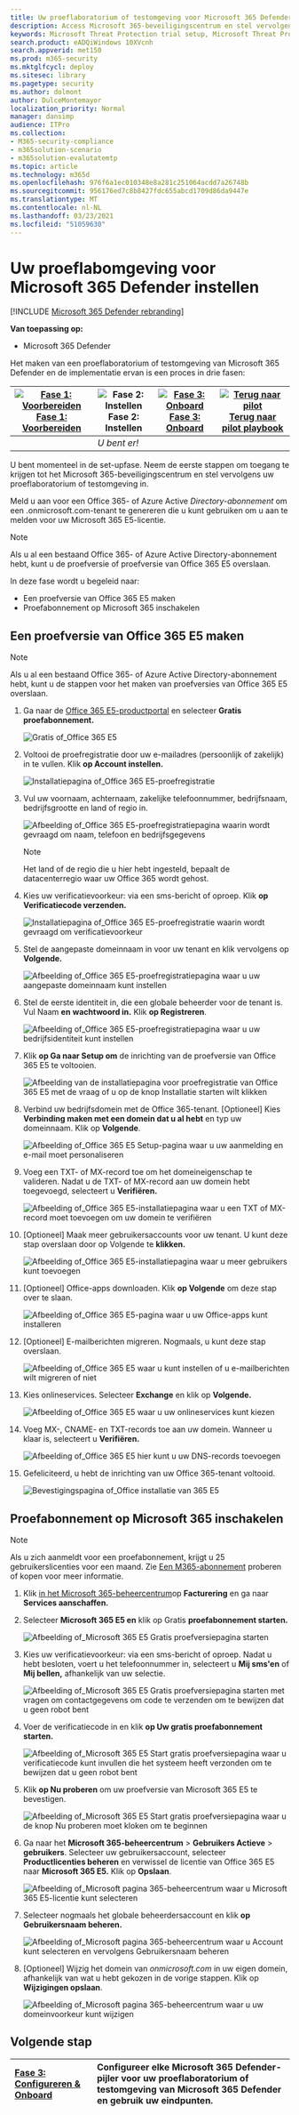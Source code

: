 ```yaml
---
title: Uw proeflaboratorium of testomgeving voor Microsoft 365 Defender instellen
description: Access Microsoft 365-beveiligingscentrum en stel vervolgens uw proeflabomgeving van Microsoft 365 Defender in
keywords: Microsoft Threat Protection trial setup, Microsoft Threat Protection pilot setup, try Microsoft Threat Protection, Microsoft Threat Protection evaluation lab setup
search.product: eADQiWindows 10XVcnh
search.appverid: met150
ms.prod: m365-security
ms.mktglfcycl: deploy
ms.sitesec: library
ms.pagetype: security
ms.author: dolmont
author: DulceMontemayor
localization_priority: Normal
manager: dansimp
audience: ITPro
ms.collection:
- M365-security-compliance
- m365solution-scenario
- m365solution-evalutatemtp
ms.topic: article
ms.technology: m365d
ms.openlocfilehash: 976f6a1ec010348e8a281c251064acdd7a26748b
ms.sourcegitcommit: 956176ed7c8b8427fdc655abcd1709d86da9447e
ms.translationtype: MT
ms.contentlocale: nl-NL
ms.lasthandoff: 03/23/2021
ms.locfileid: "51059630"
---
```

# <a name="set-up-your-microsoft-365-defender-trial-lab-environment"></a>Uw proeflabomgeving voor Microsoft 365 Defender instellen 

[!INCLUDE [Microsoft 365 Defender rebranding](../includes/microsoft-defender.md)]


**Van toepassing op:**
- Microsoft 365 Defender 


Het maken van een proeflaboratorium of testomgeving van Microsoft 365 Defender en de implementatie ervan is een proces in drie fasen:

|[![Fase 1: Voorbereiden](../../media/phase-diagrams/prepare.png)](prepare-m365d-eval.md)<br/>[Fase 1: Voorbereiden](prepare-m365d-eval.md) |![Fase 2: Instellen](../../media/phase-diagrams/setup.png)<br/>Fase 2: Instellen |[![Fase 3: Onboard](../../media/phase-diagrams/onboard.png)](config-m365d-eval.md)<br/>[Fase 3: Onboard](config-m365d-eval.md) | [![Terug naar pilot](../../media/phase-diagrams/backtopilot.png)](m365d-pilot.md)<br/>[Terug naar pilot playbook](m365d-pilot.md) |
|--|--|--|--|
||*U bent er!*  | | |


U bent momenteel in de set-upfase. Neem de eerste stappen om toegang te krijgen tot het Microsoft 365-beveiligingscentrum en stel vervolgens uw proeflaboratorium of testomgeving in.

Meld u aan voor een Office 365- of Azure Active *Directory-abonnement* om een .onmicrosoft.com-tenant te genereren die u kunt gebruiken om u aan te melden voor uw Microsoft 365 E5-licentie. 

>[!NOTE]
>Als u al een bestaand Office 365- of Azure Active Directory-abonnement hebt, kunt u de proefversie of proefversie van Office 365 E5 overslaan.

In deze fase wordt u begeleid naar:
- Een proefversie van Office 365 E5 maken
- Proefabonnement op Microsoft 365 inschakelen


## <a name="create-an-office-365-e5-trial-tenant"></a>Een proefversie van Office 365 E5 maken
>[!NOTE]
>Als u al een bestaand Office 365- of Azure Active Directory-abonnement hebt, kunt u de stappen voor het maken van proefversies van Office 365 E5 overslaan.

1. Ga naar de [Office 365 E5-productportal](https://www.microsoft.com/microsoft-365/business/office-365-enterprise-e5-business-software?activetab=pivot%3aoverviewtab) en selecteer **Gratis proefabonnement.**

   ![Gratis of_Office 365 E5](../../media/mtp-eval-9.png)
  
2. Voltooi de proefregistratie door uw e-mailadres (persoonlijk of zakelijk) in te vullen. Klik **op Account instellen.**

   ![Installatiepagina of_Office 365 E5-proefregistratie](../../media/mtp-eval-10.png)

3. Vul uw voornaam, achternaam, zakelijke telefoonnummer, bedrijfsnaam, bedrijfsgrootte en land of regio in.  

   ![Afbeelding of_Office 365 E5-proefregistratiepagina waarin wordt gevraagd om naam, telefoon en bedrijfsgegevens](../../media/mtp-eval-11.png)
   
   > [!NOTE]
   > Het land of de regio die u hier hebt ingesteld, bepaalt de datacenterregio waar uw Office 365 wordt gehost.
  
4. Kies uw verificatievoorkeur: via een sms-bericht of oproep. Klik **op Verificatiecode verzenden.** 

   ![Installatiepagina of_Office 365 E5-proefregistratie waarin wordt gevraagd om verificatievoorkeur](../../media/mtp-eval-12.png)

5. Stel de aangepaste domeinnaam in voor uw tenant en klik vervolgens op **Volgende.**

   ![Afbeelding of_Office 365 E5-proefregistratiepagina waar u uw aangepaste domeinnaam kunt instellen](../../media/mtp-eval-13.png)
 
6. Stel de eerste identiteit in, die een globale beheerder voor de tenant is. Vul Naam **en** **wachtwoord in.** Klik **op Registreren**.

   ![Afbeelding of_Office 365 E5-proefregistratiepagina waar u uw bedrijfsidentiteit kunt instellen](../../media/mtp-eval-14.png)

7. Klik **op Ga naar Setup om** de inrichting van de proefversie van Office 365 E5 te voltooien.

   ![Afbeelding van de installatiepagina voor proefregistratie van Office 365 E5 met de vraag of u op de knop Installatie starten wilt klikken](../../media/mtp-eval-15.png)

8. Verbind uw bedrijfsdomein met de Office 365-tenant. [Optioneel] Kies **Verbinding maken met een domein dat u al hebt** en typ uw domeinnaam. Klik op **Volgende**.

   ![Afbeelding of_Office 365 E5 Setup-pagina waar u uw aanmelding en e-mail moet personaliseren](../../media/mtp-eval-16.png)
 
9. Voeg een TXT- of MX-record toe om het domeineigenschap te valideren. Nadat u de TXT- of MX-record aan uw domein hebt toegevoegd, selecteert u **Verifiëren.**

   ![Afbeelding of_Office 365 E5-installatiepagina waar u een TXT of MX-record moet toevoegen om uw domein te verifiëren](../../media/mtp-eval-17.png)
 
10. [Optioneel] Maak meer gebruikersaccounts voor uw tenant. U kunt deze stap overslaan door op Volgende te **klikken.**

    ![Afbeelding of_Office 365 E5-installatiepagina waar u meer gebruikers kunt toevoegen](../../media/mtp-eval-18.png)
 
11. [Optioneel] Office-apps downloaden. Klik **op Volgende** om deze stap over te slaan. 

    ![Afbeelding of_Office 365 E5-pagina waar u uw Office-apps kunt installeren](../../media/mtp-eval-19.png)

12. [Optioneel] E-mailberichten migreren. Nogmaals, u kunt deze stap overslaan.

    ![Afbeelding of_Office 365 E5 waar u kunt instellen of u e-mailberichten wilt migreren of niet](../../media/mtp-eval-20.png)
 
13. Kies onlineservices. Selecteer **Exchange** en klik op **Volgende.** 

    ![Afbeelding of_Office 365 E5 waar u uw onlineservices kunt kiezen](../../media/mtp-eval-21.png)

14. Voeg MX-, CNAME- en TXT-records toe aan uw domein. Wanneer u klaar is, selecteert u **Verifiëren.**

    ![Afbeelding of_Office 365 E5 hier kunt u uw DNS-records toevoegen](../../media/mtp-eval-22.png)
 
15. Gefeliciteerd, u hebt de inrichting van uw Office 365-tenant voltooid.

    ![Bevestigingspagina of_Office installatie van 365 E5](../../media/mtp-eval-23.png)

## <a name="enable-microsoft-365-trial-subscription"></a>Proefabonnement op Microsoft 365 inschakelen

>[!NOTE]
>Als u zich aanmeldt voor een proefabonnement, krijgt u 25 gebruikerslicenties voor een maand. Zie [Een M365-abonnement](../../commerce/try-or-buy-microsoft-365.md) proberen of kopen voor meer informatie.

1. Klik [in het Microsoft 365-beheercentrum](https://admin.microsoft.com/)op **Facturering** en ga naar **Services aanschaffen.**

2. Selecteer **Microsoft 365 E5 en** klik op Gratis **proefabonnement starten.** 

   ![Afbeelding of_Microsoft 365 E5 Gratis proefversiepagina starten](../../media/mtp-eval-24.png)

3. Kies uw verificatievoorkeur: via een sms-bericht of oproep. Nadat u hebt besloten, voert u het telefoonnummer in, selecteert u **Mij sms'en** of **Mij bellen,** afhankelijk van uw selectie.

   ![Afbeelding of_Microsoft 365 E5 Gratis proefversiepagina starten met vragen om contactgegevens om code te verzenden om te bewijzen dat u geen robot bent](../../media/mtp-eval-25.png)
 
4. Voer de verificatiecode in en klik **op Uw gratis proefabonnement starten.**

   ![Afbeelding of_Microsoft 365 E5 Start gratis proefversiepagina waar u verificatiecode kunt invullen die het systeem heeft verzonden om te bewijzen dat u geen robot bent](../../media/mtp-eval-26.png)

5. Klik **op Nu proberen** om uw proefversie van Microsoft 365 E5 te bevestigen.

   ![Afbeelding of_Microsoft 365 E5 Start gratis proefversiepagina waar u de knop Nu proberen moet kloken om te beginnen](../../media/mtp-eval-27.png)
 
6. Ga naar het **Microsoft 365-beheercentrum**  >  **Gebruikers Actieve**  >  **gebruikers**. Selecteer uw gebruikersaccount, selecteer **Productlicenties beheren** en verwissel de licentie van Office 365 E5 naar **Microsoft 365 E5.** Klik op **Opslaan**.

   ![Afbeelding of_Microsoft pagina 365-beheercentrum waar u Microsoft 365 E5-licentie kunt selecteren](../../media/mtp-eval-28.png)
 
7. Selecteer nogmaals het globale beheerdersaccount en klik **op Gebruikersnaam beheren.**

   ![Afbeelding of_Microsoft pagina 365-beheercentrum waar u Account kunt selecteren en vervolgens Gebruikersnaam beheren](../../media/mtp-eval-29.png)

8. [Optioneel] Wijzig het domein van *onmicrosoft.com* in uw eigen domein, afhankelijk van wat u hebt gekozen in de vorige stappen. Klik op **Wijzigingen opslaan**.

   ![Afbeelding of_Microsoft pagina 365-beheercentrum waar u uw domeinvoorkeur kunt wijzigen](../../media/mtp-eval-30.png)



## <a name="next-step"></a>Volgende stap
|[Fase 3: Configureren & Onboard](config-m365d-eval.md) | Configureer elke Microsoft 365 Defender-pijler voor uw proeflaboratorium of testomgeving van Microsoft 365 Defender en gebruik uw eindpunten.
|:-------|:-----|
